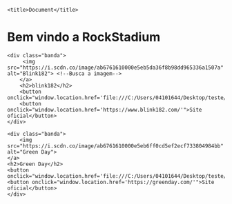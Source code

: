 <!DOCTYPE html>
<html lang="pt-br">
<head> 
    <meta charset="UTF-8">
    <meta http-equiv="X-UA-Compatible" content="IE=edge">
    <meta name="viewport" content="width=device-width, initial-scale=1.0">
    <link rel="stylesheet" href="estilo.css">

    <title>Document</title>
</head>
<body class="paginainicial">
    <h1>Bem vindo a RockStadium</h1>

    <div class="banda">
         <img src="https://i.scdn.co/image/ab6761610000e5eb5da36f8b98dd965336a1507a" alt="Blink182"> <!--Busca a imagem-->
        </a>
        <h2>blink182</h2>
        <button onclick="window.location.href='file:///C:/Users/04101644/Desktop/teste/historiaBlink.html'">História</button>
        <button onclick="window.location.href='https://www.blink182.com/'">Site oficial</button>
    </div>

    <div class="banda">
        <img src="https://i.scdn.co/image/ab6761610000e5eb6ff0cd5ef2ecf733804984bb" alt="Green Day">
    </a>
    <h2>Green Day</h2>
    <button onclick="window.location.href='file:///C:/Users/04101644/Desktop/teste/historiaGD.html'">História</button>
    <button onclick="window.location.href='https://greenday.com/'">Site oficial</button>
    </div>
</body>
</html>
